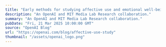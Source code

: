 ```yaml
---
title: "Early methods for studying affective use and emotional well-being on ChatGPT"
description: "An OpenAI and MIT Media Lab Research collaboration."
summary: "An OpenAI and MIT Media Lab Research collaboration."
pubDate: "Fri, 21 Mar 2025 10:00:00 GMT"
source: "OpenAI Blog"
url: "https://openai.com/blog/affective-use-study"
thumbnail: "/assets/openai_logo.png"
---
```


